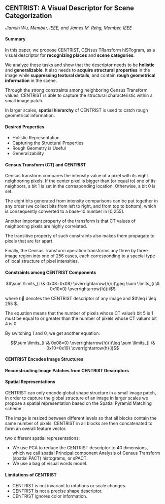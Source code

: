 ## CENTRIST: A Visual Descriptor for Scene Categorization

*Jianxin Wu, Member, IEEE, and James M. Rehg, Member, IEEE*

####  Summary

In this paper, we propose CENTRIST, CENsus TRansform hISTogram, as a visual descriptor for **recognizing places** and **scene categories**.    

We analyze these tasks and show that the descriptor needs to be **holistic** and **generalizable**. It also needs to **acquire structural properties** in the image while **suppressing textural details**, and contain **rough geometrical information** in the scene.   

Through the strong constraints among neighboring Census Transform values, CENTRIST is able to capture the structural characteristic within a small image patch. 

In larger scales, **spatial hierarchy** of CENTRIST is used to catch rough geometrical information.    

#### Desired Properties 

- Holistic Representation 
- Capturing the Structural Properties 
- Rough Geometry is Useful 
- Generalizability 

#### Census Transform (CT) and CENTRIST 

Census transform compares the intensity value of a pixel with its eight neighboring pixels. If the center pixel is bigger than (or equal to) one of its neighbors, a bit 1 is set in the corresponding location. Otherwise, a bit 0 is set.   

The eight bits generated from intensity comparisons can be put together in any order (we collect bits from left to right, and from top to bottom), which is consequently converted to a base-10 number in [0,255].   

Another important property of the transform is that CT values of neighboring pixels are highly correlated.  

The transitive property of such constraints also makes them propagate to pixels that are far apart.   

Finally, the Census Transform operation transforms any three by three image region into one of 256 cases, each corresponding to a special type of local structure of pixel intensities.    

#### Constraints among CENTRIST Components 

$$\sum \limits_{i \& 0x08=0x08} \overrightarrow{h}(i)\geq \sum \limits_{i \& 0x10=0} \overrightarrow{h}(i)$$

where $\overrightarrow{h}$ denotes the CENTRIST descriptor of any image and $0\leq i \leq 255 $.

The equation means that the number of pixels whose CT value’s bit 5 is 1 must be equal to or greater than the number of pixels whose CT value’s bit 4 is 0.

By switching 1 and 0, we get another equation:  

$$\sum \limits_{i \& 0x08=0} \overrightarrow{h}(i)\leq \sum \limits_{i \& 0x10=0x10} \overrightarrow{h}(i)$$

#### CENTRIST Encodes Image Structures 

#### Reconstructing Image Patches from CENTRIST Descriptors 

#### Spatial Representations 

CENTRIST can only encode global shape structure in a small image patch, in order to capture the global structure of an image in larger scales we propose a spatial representation based on the Spatial Pyramid Matching scheme.   

The image is resized between different levels so that all blocks contain the same number of pixels. CENTRIST in all blocks are then concatenated to form an overall feature vector. 

two different spatial representations:

- We use PCA to reduce the CENTRIST descriptor to 40 dimensions, which we call spatial Principal component Analysis of Census Transform (spatial PACT) histograms, or sPACT. 
- We use a bag of visual words model.

#### Limitations of CENTRIST 

- CENTRIST is not invariant to rotations or scale changes. 
- CENTRIST is not a precise shape descriptor. 
- CENTRIST ignores color information. 